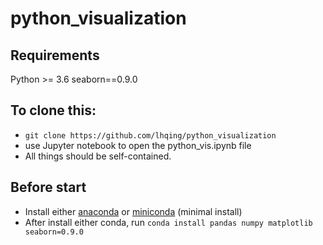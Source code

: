 # python_visualization

## Requirements
Python >= 3.6
seaborn==0.9.0

## To clone this:
- `git clone https://github.com/lhqing/python_visualization`
- use Jupyter notebook to open the python_vis.ipynb file
- All things should be self-contained.

## Before start
- Install either [anaconda](https://www.anaconda.com/download/) or [miniconda](https://conda.io/miniconda.html) (minimal install)
- After install either conda, run `conda install pandas numpy matplotlib seaborn=0.9.0`